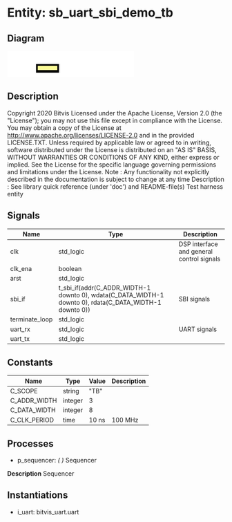 # Entity: sb_uart_sbi_demo_tb
## Diagram
![Diagram](sb_uart_sbi_demo_tb.svg "Diagram")
## Description
Copyright 2020 Bitvis
Licensed under the Apache License, Version 2.0 (the "License"); you may not use this file except in compliance with the License.
You may obtain a copy of the License at http://www.apache.org/licenses/LICENSE-2.0 and in the provided LICENSE.TXT.
Unless required by applicable law or agreed to in writing, software distributed under the License is distributed on
an "AS IS" BASIS, WITHOUT WARRANTIES OR CONDITIONS OF ANY KIND, either express or implied.
See the License for the specific language governing permissions and limitations under the License.
Note : Any functionality not explicitly described in the documentation is subject to change at any time
Description   : See library quick reference (under 'doc') and README-file(s)
Test harness entity
## Signals
| Name           | Type                                                                                                                                                          | Description                               |
| -------------- | ------------------------------------------------------------------------------------------------------------------------------------------------------------- | ----------------------------------------- |
| clk            | std_logic                                                                                                                                                     | DSP interface and general control signals |
| clk_ena        | boolean                                                                                                                                                       |                                           |
| arst           | std_logic                                                                                                                                                     |                                           |
| sbi_if         | t_sbi_if(addr(C_ADDR_WIDTH-1 downto 0),                            wdata(C_DATA_WIDTH-1 downto 0),                            rdata(C_DATA_WIDTH-1 downto 0)) | SBI signals                               |
| terminate_loop | std_logic                                                                                                                                                     |                                           |
| uart_rx        | std_logic                                                                                                                                                     | UART signals                              |
| uart_tx        | std_logic                                                                                                                                                     |                                           |
## Constants
| Name         | Type    | Value  | Description |
| ------------ | ------- | ------ | ----------- |
| C_SCOPE      | string  |  "TB"  |             |
| C_ADDR_WIDTH | integer |  3     |             |
| C_DATA_WIDTH | integer |  8     |             |
| C_CLK_PERIOD | time    |  10 ns | 100 MHz     |
## Processes
- p_sequencer: _(  )_
Sequencer

**Description**
Sequencer

## Instantiations
- i_uart: bitvis_uart.uart
